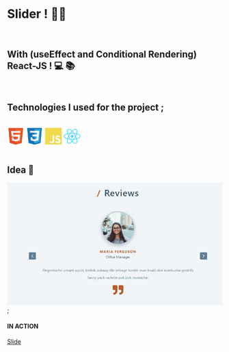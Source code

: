 # Slider !   🧑‍💻
<br>

## With (useEffect and Conditional Rendering) React-JS ! 💻 📚
<br>

## Technologies I used for the project ;  
<div style="display: inline_block"><br>
    <img  align="center" src="https://raw.githubusercontent.com/devicons/devicon/master/icons/html5/html5-original.svg" heigth="30" width="40"alt="HTML5">
    <img  align="center" src="https://raw.githubusercontent.com/devicons/devicon/master/icons/css3/css3-original.svg" heigth="30" width="40"alt="CSS3">
    <img  align="center" src="https://raw.githubusercontent.com/devicons/devicon/master/icons/javascript/javascript-plain.svg" heigth="30" width="40"alt="React">
    <img  align="center" src="https://raw.githubusercontent.com/devicons/devicon/master/icons/react/react-original.svg" heigth="30" width="40"alt="React">
</div>

<br>

## Idea 🥰

![](./src/idea.jpg);

#### IN ACTION

[Slide](https://alisson-aguiars2k.github.io/slider/)
